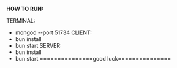 **HOW TO RUN:**

TERMINAL:
- mongod --port 51734
CLIENT: 
- bun install
- bun start
SERVER:
- bun install
- bun start
===============good luck===============
